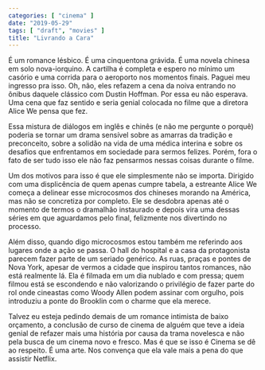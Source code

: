 ```yaml
---
categories: [ "cinema" ]
date: "2019-05-29"
tags: [ "draft", "movies" ]
title: "Livrando a Cara"
---
```

É um romance lésbico. É uma cinquentona grávida. É uma novela chinesa
em solo nova-iorquino. A cartilha é completa e espero no mínimo um
casório e uma corrida para o aeroporto nos momentos finais. Paguei
meu ingresso pra isso. Oh, não, eles refazem a cena da noiva entrando
no ônibus daquele clássico com Dustin Hoffman. Por essa eu não
esperava. Uma cena que faz sentido e seria genial colocada no filme que
a diretora Alice We pensa que fez.

Essa mistura de diálogos em inglês e chinês (e não me pergunte
o porquê) poderia se tornar um drama sensível sobre as amarras da
tradição e preconceito, sobre a solidão na vida de uma médica
interina e sobre os desafios que enfrentamos em sociedade para sermos
felizes. Porém, fora o fato de ser tudo isso ele não faz pensarmos
nessas coisas durante o filme.

Um dos motivos para isso é que ele simplesmente não se importa. Dirigido
com uma displicência de quem apenas cumpre tabela, a estreante Alice We
começa a delinear esse microcosmos dos chineses morando na América, mas
não se concretiza por completo. Ele se desdobra apenas até o momento
de termos o dramalhão instaurado e depois vira uma dessas séries em
que aguardamos pelo final, felizmente nos divertindo no processo.

Além disso, quando digo microcosmos estou também me referindo
aos lugares onde a ação se passa. O hall do hospital e a casa da
protagonista parecem fazer parte de um seriado genérico. As ruas, praças
e pontes de Nova York, apesar de vermos a cidade que inspirou tantos
romances, não está realmente lá. Ela é filmada em um dia nublado e com
pressa; quem filmou está se escondendo e não valorizando o privilégio
de fazer parte do rol onde cineastas como Woody Allen podem assinar com
orgulho, pois introduziu a ponte do Brooklin com o charme que ela merece.

Talvez eu esteja pedindo demais de um romance intimista de baixo
orçamento, a conclusão de curso de cinema de alguém que teve a ideia
genial de refazer mais uma história por causa da trama novelesca e não
pela busca de um cinema novo e fresco. Mas é que se isso é Cinema se
dê ao respeito. É uma arte. Nos convença que ela vale mais a pena do
que assistir Netflix.

